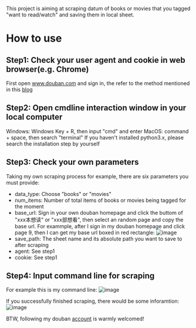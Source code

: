 This project is aiming at scraping datum of books or movies that you tagged "want to read/watch" and saving them in local sheet. 

# How to use
## Step1: Check your user agent and cookie in web browser(e.g. Chrome)
First open www.douban.com and sign in, the refer to the method mentioned in this [blog](https://blog.csdn.net/weixin_44578172/article/details/109353017)

## Step2: Open cmdline interaction window in your local computer
Windows: Windows Key + R, then input "cmd" and enter
MacOS: command + space, then search "terminal"
If you haven't installed python3.x, please search the installation step by yourself

## Step3: Check your own parameters
Taking my own scraping process for example, there are six parameters you must provide:
- data_type: Choose "books" or "movies"
- num_items: Number of total items of books or movies being tagged for the moment
- base_url: Sign in your own douban homepage and click the buttom of "xxx本想读" or "xxx部想看", then select an random page and copy the base url. For exammple, after I sign in my douban homepage and click page 9, then I can get my base url boxed in red rectangle:
![image](https://github.com/user-attachments/assets/37536a34-2db3-46e5-bc64-526d5c4a47bb)
- save_path: The sheet name and its absolute path you want to save to after scraping
- agent: See step1
- cookie: See step1

## Step4: Input command line for scraping
For example this is my command line:
![image](https://github.com/user-attachments/assets/8c2c52ee-1b92-4e29-a520-51bd0f1f6b17)

If you successfully finished scraping, there would be some inforamtion:
![image](https://github.com/user-attachments/assets/d877445c-6908-4482-b58f-66b6cc6ddd4f)

BTW, following my douban [account](https://www.douban.com/people/91701019/?_i=5737426LWVguVb) is warmly welcomed!
